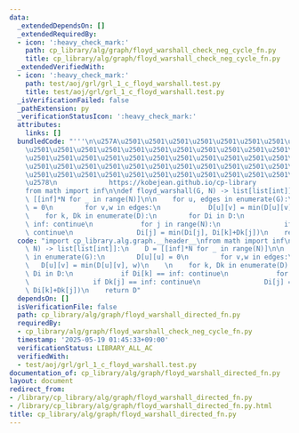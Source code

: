 ```yaml
---
data:
  _extendedDependsOn: []
  _extendedRequiredBy:
  - icon: ':heavy_check_mark:'
    path: cp_library/alg/graph/floyd_warshall_check_neg_cycle_fn.py
    title: cp_library/alg/graph/floyd_warshall_check_neg_cycle_fn.py
  _extendedVerifiedWith:
  - icon: ':heavy_check_mark:'
    path: test/aoj/grl/grl_1_c_floyd_warshall.test.py
    title: test/aoj/grl/grl_1_c_floyd_warshall.test.py
  _isVerificationFailed: false
  _pathExtension: py
  _verificationStatusIcon: ':heavy_check_mark:'
  attributes:
    links: []
  bundledCode: "'''\n\u257A\u2501\u2501\u2501\u2501\u2501\u2501\u2501\u2501\u2501\u2501\
    \u2501\u2501\u2501\u2501\u2501\u2501\u2501\u2501\u2501\u2501\u2501\u2501\u2501\
    \u2501\u2501\u2501\u2501\u2501\u2501\u2501\u2501\u2501\u2501\u2501\u2501\u2501\
    \u2501\u2501\u2501\u2501\u2501\u2501\u2501\u2501\u2501\u2501\u2501\u2501\u2501\
    \u2501\u2501\u2501\u2501\u2501\u2501\u2501\u2501\u2501\u2501\u2501\u2501\u2501\
    \u2578\n             https://kobejean.github.io/cp-library               \n'''\n\
    from math import inf\n\ndef floyd_warshall(G, N) -> list[list[int]]:\n    D =\
    \ [[inf]*N for _ in range(N)]\n\n    for u, edges in enumerate(G):\n        D[u][u]\
    \ = 0\n        for v,w in edges:\n            D[u][v] = min(D[u][v], w)\n    \n\
    \    for k, Dk in enumerate(D):\n        for Di in D:\n            if Di[k] ==\
    \ inf: continue\n            for j in range(N):\n                if Dk[j] == inf:\
    \ continue\n                Di[j] = min(Di[j], Di[k]+Dk[j])\n    return D\n"
  code: "import cp_library.alg.graph.__header__\nfrom math import inf\n\ndef floyd_warshall(G,\
    \ N) -> list[list[int]]:\n    D = [[inf]*N for _ in range(N)]\n\n    for u, edges\
    \ in enumerate(G):\n        D[u][u] = 0\n        for v,w in edges:\n         \
    \   D[u][v] = min(D[u][v], w)\n    \n    for k, Dk in enumerate(D):\n        for\
    \ Di in D:\n            if Di[k] == inf: continue\n            for j in range(N):\n\
    \                if Dk[j] == inf: continue\n                Di[j] = min(Di[j],\
    \ Di[k]+Dk[j])\n    return D"
  dependsOn: []
  isVerificationFile: false
  path: cp_library/alg/graph/floyd_warshall_directed_fn.py
  requiredBy:
  - cp_library/alg/graph/floyd_warshall_check_neg_cycle_fn.py
  timestamp: '2025-05-19 01:45:33+09:00'
  verificationStatus: LIBRARY_ALL_AC
  verifiedWith:
  - test/aoj/grl/grl_1_c_floyd_warshall.test.py
documentation_of: cp_library/alg/graph/floyd_warshall_directed_fn.py
layout: document
redirect_from:
- /library/cp_library/alg/graph/floyd_warshall_directed_fn.py
- /library/cp_library/alg/graph/floyd_warshall_directed_fn.py.html
title: cp_library/alg/graph/floyd_warshall_directed_fn.py
---
```

